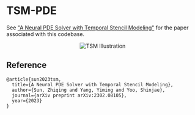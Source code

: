# TSM-PDE

See ["A Neural PDE Solver with Temporal Stencil Modeling"](https://arxiv.org/abs/2302.08105) for the paper associated with this codebase.

<p align="center">
  <img src="https://github.com/Edward-Sun/RECITE/blob/main/tsm_main.png?raw=true" alt="TSM Illustration"/>
</p>



## Reference

```
@article{sun2023tsm,
  title={A Neural PDE Solver with Temporal Stencil Modeling},
  author={Sun, Zhiqing and Yang, Yiming and Yoo, Shinjae},
  journal={arXiv preprint arXiv:2302.08105},
  year={2023}
}
```
